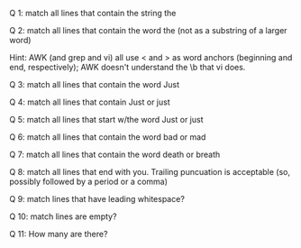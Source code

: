 Q 1: match all lines that contain the string the

Q 2: match all lines that contain the word the (not as a substring of a larger word)

Hint: AWK (and grep and vi) all use \< and \> as word anchors (beginning and end, respectively); AWK doesn't understand the \b that vi does.

Q 3: match all lines that contain the word Just

Q 4: match all lines that contain Just or just

Q 5: match all lines that start w/the word Just or just

Q 6: match all lines that contain the word bad or mad

Q 7: match all lines that contain the word death or breath

Q 8: match all lines that end with you. Trailing puncuation is acceptable (so, possibly followed by a period or a comma)

Q 9: match lines that have leading whitespace?

Q 10: match lines are empty?

Q 11: How many are there?

